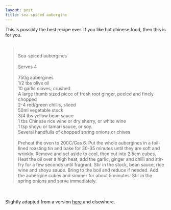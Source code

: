 ```yaml
---
layout: post
title: sea-spiced aubergine
---
```


<div class="entry-item s2-entrytext">This is possibly the best recipe ever. If you like hot chinese food, then this is for you.<br/><br/><blockquote><br/>Sea-spiced aubergines<br/><br/>Serves 4<br/><br/>750g aubergines<br/>1/2 tbs olive oil<br/>10 garlic cloves, crushed<br/>A large thumb sized piece of fresh root ginger, peeled and finely chopped<br/>2-4 red/green chillis, sliced<br/>50ml vegetable stock<br/>3/4 tbs yellow bean sauce<br/>1 tbs Chinese rice wine or dry sherry, or white wine<br/>1 tsp shoyu or tamari sauce, or soy.<br/>Several handfulls of chopped spring onions or chives<br/><br/>Preheat the oven to 200C/Gas 6. Put the whole aubergines in a foil-lined roasting tin and bake for 30-35 minutes until they are soft and wrinkly. Remove and set aside to cool, then cut into 2.5cm cubes. Heat the oil over a high heat, add the garlic, ginger and chilli and stir-fry for a few seconds until fragrant. Stir in the stock, bean sauce, rice wine and shoyu sauce. Bring to the boil and reduce if needed. Add the aubergine cubes and simmer for about 5 minutes. Stir in the spring onions and serve immediately.<br/></blockquote><br/><br/>Slightly adapted from a version <a href="http://lifeandhealth.guardian.co.uk/food/story/0,,2086414,00.html" rel="nofollow">here</a> and elsewhere.</div>